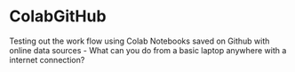 # ColabGitHub
Testing out the work flow using Colab Notebooks saved on Github with online data sources - What can you do from a basic laptop anywhere with a internet connection?
